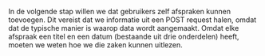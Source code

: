 In de volgende stap willen we dat gebruikers zelf afspraken kunnen toevoegen.
Dit vereist dat we informatie uit een POST request halen, omdat dat de typische manier is waarop data wordt aangemaakt.
Omdat elke afspraak een titel en een datum (bestaande uit drie onderdelen) heeft, moeten we weten hoe we die zaken kunnen uitlezen.

